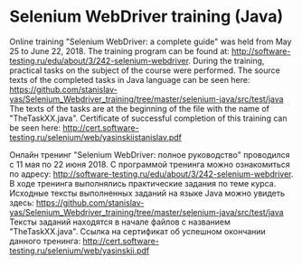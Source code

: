 # Selenium WebDriver training (Java)

Online training "Selenium WebDriver: a complete guide" was held from May 25 to June 22, 2018. 
The training program can be found at: http://software-testing.ru/edu/about/3/242-selenium-webdriver. 
During the training, practical tasks on the subject of the course were performed. 
The source texts of the completed tasks in Java language can be seen here:
https://github.com/stanislav-yas/Selenium_Webdriver_training/tree/master/selenium-java/src/test/java
The texts of the tasks are at the beginning of the file with the name of "TheTaskXX.java".
Certificate of successful completion of this training can be seen here:
http://cert.software-testing.ru/selenium/web/yasinskiistanislav.pdf

Онлайн тренинг "Selenium WebDriver: полное руководство" проводился с 11 мая по 22 июня 2018. 
С программой тренинга можно ознакомиться по адресу: http://software-testing.ru/edu/about/3/242-selenium-webdriver. 
В ходе тренинга выполнялись практические задания по теме курса. 
Исходные тексты выполненных заданий на языке Java можно увидеть здесь: 
https://github.com/stanislav-yas/Selenium_Webdriver_training/tree/master/selenium-java/src/test/java
Тексты заданий находятся в начале файлов с названием "TheTaskXX.java".
Ссылка на сертификат об успешном окончании данного тренинга: http://cert.software-testing.ru/selenium/web/yasinskii.pdf
